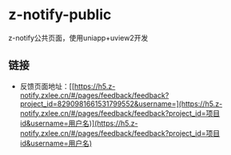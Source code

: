 # z-notify-public
 z-notify公共页面，使用uniapp+uview2开发

## 链接

* 反馈页面地址：[[https://h5.z-notify.zxlee.cn/#/pages/feedback/feedback?project_id=8290981661531799552&username=](https://h5.z-notify.zxlee.cn/#/pages/feedback/feedback?project_id=项目id&username=用户名)](https://h5.z-notify.zxlee.cn/#/pages/feedback/feedback?project_id=项目id&username=用户名)
